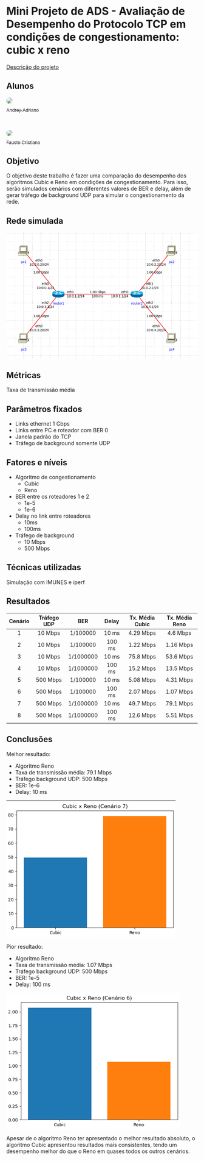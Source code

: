 # Mini Projeto de ADS - Avaliação de Desempenho do Protocolo TCP em condições de congestionamento: cubic x reno

[Descrição do projeto](docs/MiniProjetoADS.pdf)

## Alunos

<a href="https://github.com/andreyadriano">
    <img style="border-radius: 50%;" src="https://avatars.githubusercontent.com/u/55251806?v=4" width="100px;"/>
    <br>
    <sub>Andrey Adriano</sub>
</a>

&nbsp;

<a href="https://github.com/faustocristiano">
    <img style="border-radius: 50%;" src="https://avatars.githubusercontent.com/u/86061017?v=4" width="100px;"/>
    <br>
    <sub>Fausto Cristiano</sub>
</a>

## Objetivo

O objetivo deste trabalho é fazer uma comparação do desempenho dos algoritmos Cubic e Reno em condições de congestionamento. Para isso, serão simulados cenários com diferentes valores de BER e delay, além de gerar tráfego de background UDP para simular o congestionamento da rede.

## Rede simulada

![rede](./images/rede.png)

## Métricas

Taxa de transmissão média

## Parâmetros fixados

- Links ethernet 1 Gbps
- Links entre PC e roteador com BER 0
- Janela padrão do TCP
- Tráfego de background somente UDP

## Fatores e níveis

- Algoritmo de congestionamento
    - Cubic
    - Reno
- BER entre os roteadores 1 e 2
    - 1e-5
    - 1e-6
- Delay no link entre roteadores
    - 10ms
    - 100ms
- Tráfego de background
    - 10 Mbps
    - 500 Mbps

## Técnicas utilizadas

Simulação com IMUNES e iperf

## Resultados

| Cenário | Tráfego UDP | BER | Delay | Tx. Média Cubic | Tx. Média Reno |
| :---: | :---: | :---: | :---: | :---: | :---: |
| 1 | 10 Mbps | 1/100000 | 10 ms | 4.29 Mbps | 4.6 Mbps |
| 2 | 10 Mbps | 1/100000 | 100 ms | 1.22 Mbps | 1.16 Mbps |
| 3 | 10 Mbps | 1/1000000 | 10 ms | 75.8 Mbps | 53.6 Mbps |
| 4 | 10 Mbps | 1/1000000 | 100 ms | 15.2 Mbps | 13.5 Mbps |
| 5 | 500 Mbps | 1/100000 | 10 ms | 5.08 Mbps | 4.31 Mbps |
| 6 | 500 Mbps | 1/100000 | 100 ms | 2.07 Mbps | 1.07 Mbps |
| 7 | 500 Mbps | 1/1000000 | 10 ms | 49.7 Mbps | 79.1 Mbps |
| 8 | 500 Mbps | 1/1000000 | 100 ms | 12.6 Mbps | 5.51 Mbps |

## Conclusões

Melhor resultado:
  - Algoritmo Reno
  - Taxa de transmissão média: 79.1 Mbps
  - Tráfego background UDP: 500 Mbps
  - BER: 1e-6
  - Delay: 10 ms

![melhor_cenario](images/melhor_cenario.png)

Pior resultado:
  - Algoritmo Reno
  - Taxa de transmissão média: 1.07 Mbps
  - Tráfego background UDP: 500 Mbps
  - BER: 1e-5
  - Delay: 100 ms

![pior_cenario](images/pior_cenario.png)

Apesar de o algoritmo Reno ter apresentado o melhor resultado absoluto, o algoritmo Cubic apresentou resultados mais consistentes, tendo um desempenho melhor do que o Reno em quases todos os outros cenários.